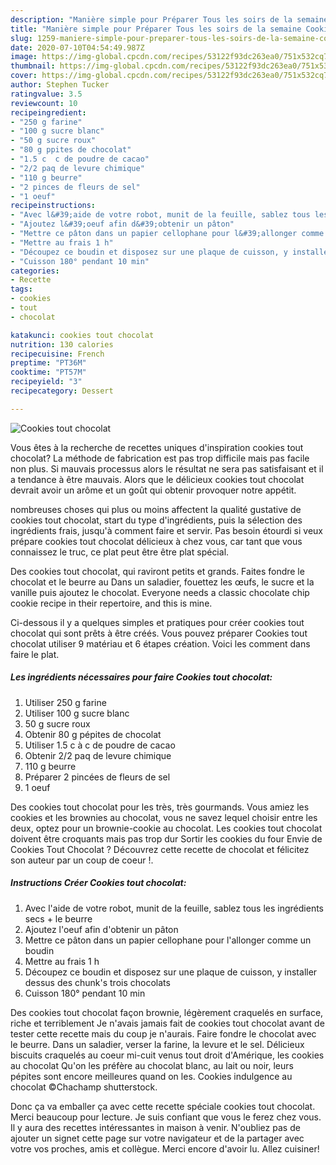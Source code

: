 ```yaml
---
description: "Manière simple pour Préparer Tous les soirs de la semaine Cookies tout chocolat"
title: "Manière simple pour Préparer Tous les soirs de la semaine Cookies tout chocolat"
slug: 1259-maniere-simple-pour-preparer-tous-les-soirs-de-la-semaine-cookies-tout-chocolat
date: 2020-07-10T04:54:49.987Z
image: https://img-global.cpcdn.com/recipes/53122f93dc263ea0/751x532cq70/cookies-tout-chocolat-photo-principale-de-la-recette.jpg
thumbnail: https://img-global.cpcdn.com/recipes/53122f93dc263ea0/751x532cq70/cookies-tout-chocolat-photo-principale-de-la-recette.jpg
cover: https://img-global.cpcdn.com/recipes/53122f93dc263ea0/751x532cq70/cookies-tout-chocolat-photo-principale-de-la-recette.jpg
author: Stephen Tucker
ratingvalue: 3.5
reviewcount: 10
recipeingredient:
- "250 g farine"
- "100 g sucre blanc"
- "50 g sucre roux"
- "80 g ppites de chocolat"
- "1.5 c  c de poudre de cacao"
- "2/2 paq de levure chimique"
- "110 g beurre"
- "2 pinces de fleurs de sel"
- "1 oeuf"
recipeinstructions:
- "Avec l&#39;aide de votre robot, munit de la feuille, sablez tous les ingrédients secs + le beurre"
- "Ajoutez l&#39;oeuf afin d&#39;obtenir un pâton"
- "Mettre ce pâton dans un papier cellophane pour l&#39;allonger comme un boudin"
- "Mettre au frais 1 h"
- "Découpez ce boudin et disposez sur une plaque de cuisson, y installer dessus des chunk&#39;s trois chocolats"
- "Cuisson 180° pendant 10 min"
categories:
- Recette
tags:
- cookies
- tout
- chocolat

katakunci: cookies tout chocolat 
nutrition: 130 calories
recipecuisine: French
preptime: "PT36M"
cooktime: "PT57M"
recipeyield: "3"
recipecategory: Dessert

---
```



![Cookies tout chocolat](https://img-global.cpcdn.com/recipes/53122f93dc263ea0/751x532cq70/cookies-tout-chocolat-photo-principale-de-la-recette.jpg)

Vous êtes à la recherche de recettes uniques d'inspiration cookies tout chocolat? La méthode de fabrication est pas trop difficile mais pas facile non plus. Si mauvais processus alors le résultat ne sera pas satisfaisant et il a tendance à être mauvais. Alors que le délicieux cookies tout chocolat devrait avoir un arôme et un goût qui obtenir provoquer notre appétit.

nombreuses choses qui plus ou moins affectent la qualité gustative de cookies tout chocolat, start du type d'ingrédients, puis la sélection des ingrédients frais, jusqu'à comment faire et servir. Pas besoin étourdi si veux prépare cookies tout chocolat délicieux à chez vous, car tant que vous connaissez le truc, ce plat peut être être plat spécial.

Des cookies tout chocolat, qui raviront petits et grands. Faites fondre le chocolat et le beurre au Dans un saladier, fouettez les œufs, le sucre et la vanille puis ajoutez le chocolat. Everyone needs a classic chocolate chip cookie recipe in their repertoire, and this is mine.


Ci-dessous il y a quelques simples et pratiques pour créer cookies tout chocolat qui sont prêts à être créés. Vous pouvez préparer Cookies tout chocolat utiliser 9 matériau et 6 étapes création. Voici les comment dans faire le plat.

<!--inarticleads1-->

##### Les ingrédients nécessaires pour faire Cookies tout chocolat:

1. Utiliser 250 g farine
1. Utiliser 100 g sucre blanc
1.  50 g sucre roux
1. Obtenir 80 g pépites de chocolat
1. Utiliser 1.5 c à c de poudre de cacao
1. Obtenir 2/2 paq de levure chimique
1.  110 g beurre
1. Préparer 2 pincées de fleurs de sel
1.  1 oeuf


Des cookies tout chocolat pour les très, très gourmands. Vous amiez les cookies et les brownies au chocolat, vous ne savez lequel choisir entre les deux, optez pour un brownie-cookie au chocolat. Les cookies tout chocolat doivent être croquants mais pas trop dur Sortir les cookies du four Envie de Cookies Tout Chocolat ? Découvrez cette recette de chocolat et félicitez son auteur par un coup de coeur !. 

<!--inarticleads2-->

##### Instructions Créer Cookies tout chocolat:

1. Avec l&#39;aide de votre robot, munit de la feuille, sablez tous les ingrédients secs + le beurre
1. Ajoutez l&#39;oeuf afin d&#39;obtenir un pâton
1. Mettre ce pâton dans un papier cellophane pour l&#39;allonger comme un boudin
1. Mettre au frais 1 h
1. Découpez ce boudin et disposez sur une plaque de cuisson, y installer dessus des chunk&#39;s trois chocolats
1. Cuisson 180° pendant 10 min


Des cookies tout chocolat façon brownie, légèrement craquelés en surface, riche et terriblement Je n&#39;avais jamais fait de cookies tout chocolat avant de tester cette recette mais du coup je n&#39;aurais. Faire fondre le chocolat avec le beurre. Dans un saladier, verser la farine, la levure et le sel. Délicieux biscuits craquelés au coeur mi-cuit venus tout droit d&#39;Amérique, les cookies au chocolat Qu&#39;on les préfère au chocolat blanc, au lait ou noir, leurs pépites sont encore meilleures quand on les. Cookies indulgence au chocolat ©Chachamp shutterstock. 


Donc ça va emballer ça avec cette recette spéciale cookies tout chocolat. Merci beaucoup pour lecture. Je suis confiant que vous le ferez chez vous. Il y aura des recettes  intéressantes in maison à venir. N'oubliez pas de ajouter un signet cette page sur votre navigateur et de la partager avec votre vos proches, amis et collègue. Merci encore d'avoir lu. Allez cuisiner!
